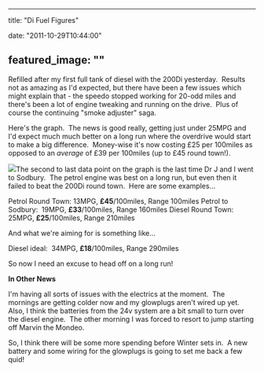 
---
title: "Di Fuel Figures"

date: "2011-10-29T10:44:00"

featured_image: ""
---


Refilled after my first full tank of diesel with the 200Di yesterday.  Results not as amazing as I'd expected, but there have been a few issues which might explain that - the speedo stopped working for 20-odd miles and there's been a lot of engine tweaking and running on the drive.  Plus of course the continuing "smoke adjuster" saga.

Here's the graph.  The news is good really, getting just under 25MPG and I'd expect much much better on a long run where the overdrive would start to make a big difference.  Money-wise it's now costing £25 per 100miles as opposed to an <i>average</i> of £39 per 100miles (up to £45 round town!).  

<a href="https://docs.google.com/spreadsheet/oimg?key=0Ag_iQzbv8XX6cEZnT1FXQjU5NFhxdDZvRWhSUS0yWWc&oid=11&zx=b2phym4nc11h"><img src="https://docs.google.com/spreadsheet/oimg?key=0Ag_iQzbv8XX6cEZnT1FXQjU5NFhxdDZvRWhSUS0yWWc&oid=11&zx=b2phym4nc11h"/></a>The second to last data point on the graph is the last time Dr J and I went to Sodbury.  The petrol engine was best on a long run, but even then it failed to beat the 200Di round town.  Here are some examples...

Petrol Round Town: 13MPG, **£45**/100miles, Range 100miles
Petrol to Sodbury:  19MPG, **£33**/100miles, Range 160miles
Diesel Round Town:  25MPG, **£25**/100miles, Range 210miles

And what we're aiming for is something like...

Diesel ideal:  34MPG, **£18**/100miles, Range 290miles

So now I need an excuse to head off on a long run!

**In Other News**

I'm having all sorts of issues with the electrics at the moment.  The mornings are getting colder now and my glowplugs aren't wired up yet.  Also, I think the batteries from the 24v system are a bit small to turn over the diesel engine.  The other morning I was forced to resort to jump starting off Marvin the Mondeo.

So, I think there will be some more spending before Winter sets in.  A new battery and some wiring for the glowplugs is going to set me back a few quid!